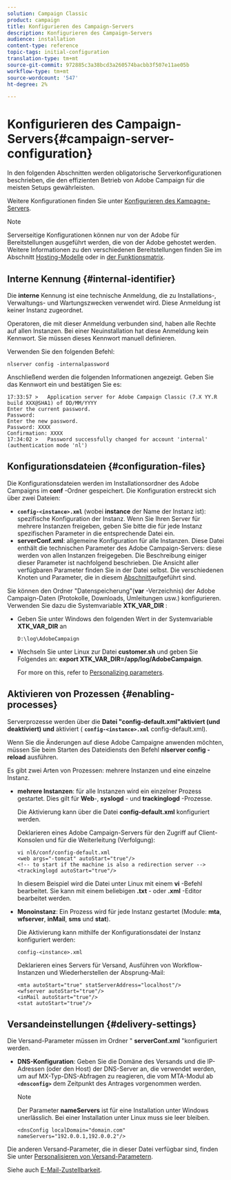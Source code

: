 ```yaml
---
solution: Campaign Classic
product: campaign
title: Konfigurieren des Campaign-Servers
description: Konfigurieren des Campaign-Servers
audience: installation
content-type: reference
topic-tags: initial-configuration
translation-type: tm+mt
source-git-commit: 972885c3a38bcd3a260574bacbb3f507e11ae05b
workflow-type: tm+mt
source-wordcount: '547'
ht-degree: 2%

---
```



# Konfigurieren des Campaign-Servers{#campaign-server-configuration}

In den folgenden Abschnitten werden obligatorische Serverkonfigurationen beschrieben, die den effizienten Betrieb von Adobe Campaign für die meisten Setups gewährleisten.

Weitere Konfigurationen finden Sie unter [Konfigurieren des Kampagne-Servers](../../installation/using/configuring-campaign-server.md).

>[!NOTE]
>
>Serverseitige Konfigurationen können nur von der Adobe für Bereitstellungen ausgeführt werden, die von der Adobe gehostet werden. Weitere Informationen zu den verschiedenen Bereitstellungen finden Sie im Abschnitt [Hosting-Modelle](../../installation/using/hosting-models.md) oder in [der Funktionsmatrix](../../installation/using/capability-matrix.md).

## Interne Kennung {#internal-identifier}

Die **interne** Kennung ist eine technische Anmeldung, die zu Installations-, Verwaltungs- und Wartungszwecken verwendet wird. Diese Anmeldung ist keiner Instanz zugeordnet.

Operatoren, die mit dieser Anmeldung verbunden sind, haben alle Rechte auf allen Instanzen. Bei einer Neuinstallation hat diese Anmeldung kein Kennwort. Sie müssen dieses Kennwort manuell definieren.

Verwenden Sie den folgenden Befehl:

```
nlserver config -internalpassword
```

Anschließend werden die folgenden Informationen angezeigt. Geben Sie das Kennwort ein und bestätigen Sie es:

```
17:33:57 >   Application server for Adobe Campaign Classic (7.X YY.R build XXX@SHA1) of DD/MM/YYYY
Enter the current password.
Password:
Enter the new password.
Password: XXXX
Confirmation: XXXX
17:34:02 >   Password successfully changed for account 'internal' (authentication mode 'nl')
```

## Konfigurationsdateien {#configuration-files}

Die Konfigurationsdateien werden im Installationsordner des Adobe Campaigns im **conf** -Ordner gespeichert. Die Konfiguration erstreckt sich über zwei Dateien:

* **`config-<instance>.xml`** (wobei **instance** der Name der Instanz ist): spezifische Konfiguration der Instanz. Wenn Sie Ihren Server für mehrere Instanzen freigeben, geben Sie bitte die für jede Instanz spezifischen Parameter in die entsprechende Datei ein.
* **serverConf.xml**: allgemeine Konfiguration für alle Instanzen. Diese Datei enthält die technischen Parameter des Adobe Campaign-Servers: diese werden von allen Instanzen freigegeben. Die Beschreibung einiger dieser Parameter ist nachfolgend beschrieben. Die Ansicht aller verfügbaren Parameter finden Sie in der Datei selbst. Die verschiedenen Knoten und Parameter, die in diesem [Abschnitt](../../installation/using/the-server-configuration-file.md)aufgeführt sind.

Sie können den Ordner &quot;Datenspeicherung&quot;(**var** -Verzeichnis) der Adobe Campaign-Daten (Protokolle, Downloads, Umleitungen usw.) konfigurieren. Verwenden Sie dazu die Systemvariable **XTK_VAR_DIR** :

* Geben Sie unter Windows den folgenden Wert in der Systemvariable **XTK_VAR_DIR** an

   ```
   D:\log\AdobeCampaign
   ```

* Wechseln Sie unter Linux zur Datei **customer.sh** und geben Sie Folgendes an: **export XTK_VAR_DIR=/app/log/AdobeCampaign**.

   For more on this, refer to [Personalizing parameters](../../installation/using/installing-packages-with-linux.md#personalizing-parameters).

## Aktivieren von Prozessen {#enabling-processes}

Serverprozesse werden über die **Datei &quot;config-default.xml&quot;aktiviert (und deaktiviert) und** aktiviert ( **`config-<instance>.xml`** config-default.xml).

Wenn Sie die Änderungen auf diese Adobe Campaigne anwenden möchten, müssen Sie beim Starten des Dateidiensts den Befehl **nlserver config -reload** ausführen.

Es gibt zwei Arten von Prozessen: mehrere Instanzen und eine einzelne Instanz.

* **mehrere Instanzen**: für alle Instanzen wird ein einzelner Prozess gestartet. Dies gilt für **Web**-, **syslogd** - und **trackinglogd** -Prozesse.

   Die Aktivierung kann über die Datei **config-default.xml** konfiguriert werden.

   Deklarieren eines Adobe Campaign-Servers für den Zugriff auf Client-Konsolen und für die Weiterleitung (Verfolgung):

   ```
   vi nl6/conf/config-default.xml
   <web args="-tomcat" autoStart="true"/>  
   <!-- to start if the machine is also a redirection server -->  
   <trackinglogd autoStart="true"/>
   ```

   In diesem Beispiel wird die Datei unter Linux mit einem **vi** -Befehl bearbeitet. Sie kann mit einem beliebigen **.txt** - oder **.xml** -Editor bearbeitet werden.

* **Monoinstanz**: Ein Prozess wird für jede Instanz gestartet (Module: **mta**, **wfserver**, **inMail**, **sms** und **stat**).

   Die Aktivierung kann mithilfe der Konfigurationsdatei der Instanz konfiguriert werden:

   ```
   config-<instance>.xml
   ```

   Deklarieren eines Servers für Versand, Ausführen von Workflow-Instanzen und Wiederherstellen der Absprung-Mail:

   ```
   <mta autoStart="true" statServerAddress="localhost"/>
   <wfserver autoStart="true"/>  
   <inMail autoStart="true"/>
   <stat autoStart="true"/>
   ```

## Versandeinstellungen {#delivery-settings}

Die Versand-Parameter müssen im Ordner &quot; **serverConf.xml** &quot;konfiguriert werden.

* **DNS-Konfiguration**: Geben Sie die Domäne des Versands und die IP-Adressen (oder den Host) der DNS-Server an, die verwendet werden, um auf MX-Typ-DNS-Abfragen zu reagieren, die vom MTA-Modul ab **`<dnsconfig>`** dem Zeitpunkt des Antrages vorgenommen werden.

   >[!NOTE]
   >
   >Der Parameter **nameServers** ist für eine Installation unter Windows unerlässlich. Bei einer Installation unter Linux muss sie leer bleiben.

   ```
   <dnsConfig localDomain="domain.com" nameServers="192.0.0.1,192.0.0.2"/>
   ```

Die anderen Versand-Parameter, die in dieser Datei verfügbar sind, finden Sie unter [Personalisieren von Versand-Parametern](../../installation/using/configuring-campaign-server.md#personalizing-delivery-parameters).

Siehe auch [E-Mail-Zustellbarkeit](../../installation/using/email-deliverability.md).
